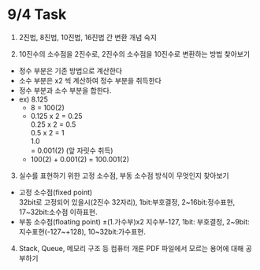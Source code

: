 # 9/4 Task

1. 2진법, 8진법, 10진법, 16진법 간 변환 개념 숙지
  
2. 10진수의 소수점을 2진수로, 2진수의 소수점을 10진수로 변환하는 방법 찾아보기
  - 정수 부분은 기존 방법으로 계산한다
  - 소수 부분은 x2 씩 계산하여 정수 부분을 취득한다
  - 정수 부분과 소수 부분을 합한다. 
  - ex) 8.125
      - 8 = 100(2)  
      - 0.125 x 2 = 0.25  
        0.25 x 2 = 0.5   
        0.5 x 2 = 1  
        1.0  
        = 0.001(2) (앞 자릿수 취득)  
      - 100(2) + 0.001(2) = 100.001(2)
    
3. 실수를 표현하기 위한 고정 소수점, 부동 소수점 방식이 무엇인지 찾아보기
  - 고정 소수점(fixed point)  
    32bit로 고정되어 있을시(2진수 32자리), 1bit:부호결정, 2~16bit:정수표현, 17~32bit:소수점 이하표현.
  - 부동 소수점(floating point) 
    ±(1.가수부)x2 지수부-127, 1bit: 부호결정, 2~9bit:지수표현(-127~+128), 10~32bit:가수표현.

4. Stack, Queue, 메모리 구조 등 컴퓨터 개론 PDF 파일에서 모르는 용어에 대해 공부하기
